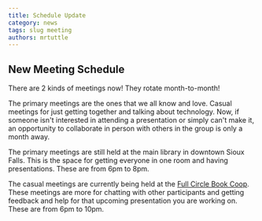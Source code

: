 ```yaml
---
title: Schedule Update
category: news
tags: slug meeting
authors: mrtuttle
---
```


## New Meeting Schedule

There are 2 kinds of meetings now!  They rotate month-to-month!

The primary meetings are the ones that we all know and love.  Casual meetings for just getting together and talking about technology.  Now, if someone isn't interested in attending a presentation or simply can't make it, an opportunity to collaborate in person with others in the group is only a month away.

The primary meetings are still held at the main library in downtown Sioux Falls.  This is the space for getting everyone in one room and having presentations.  These are from 6pm to 8pm.

The casual meetings are currently being held at the [Full Circle Book Coop](https://www.fullcirclebookcoop.com/).  These meetings are more for chatting with other participants and getting feedback and help for that upcoming presentation you are working on.  These are from 6pm to 10pm.
